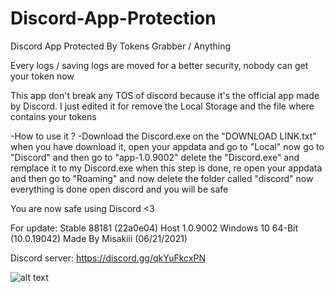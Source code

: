 # Discord-App-Protection
Discord App Protected By Tokens Grabber / Anything

Every logs / saving logs are moved for a better security, nobody can get your token now

This app don't break any TOS of discord because it's the official app made by Discord.
I just edited it for remove the Local Storage and the file where contains your tokens

-How to use it ?
-Download the Discord.exe on the "DOWNLOAD LINK.txt" when you have download it, open your appdata and go to "Local" now go to "Discord" and then go to "app-1.0.9002" delete the "Discord.exe" and remplace it to my Discord.exe when this step is done, re open your appdata and then go to "Roaming" and now delete the folder called "discord" now everything is done open discord and you will be safe

You are now safe using Discord <3

For update: Stable 88181 (22a0e04) Host 1.0.9002 Windows 10 64-Bit (10.0.19042)
Made By Misakiii (06/21/2021)

Discord server: https://discord.gg/qkYuFkcxPN

![alt text](https://i.imgur.com/8pm6KNy.png)
